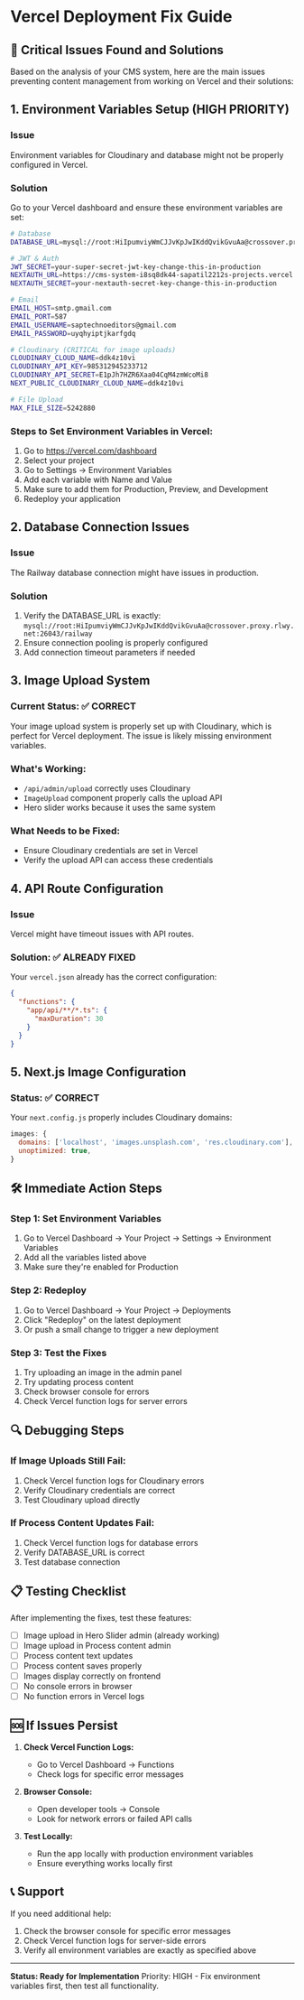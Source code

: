 # Vercel Deployment Fix Guide

## 🚨 Critical Issues Found and Solutions

Based on the analysis of your CMS system, here are the main issues preventing content management from working on Vercel and their solutions:

## 1. Environment Variables Setup (HIGH PRIORITY)

### Issue
Environment variables for Cloudinary and database might not be properly configured in Vercel.

### Solution
Go to your Vercel dashboard and ensure these environment variables are set:

```bash
# Database
DATABASE_URL=mysql://root:HiIpumviyWmCJJvKpJwIKddQvikGvuAa@crossover.proxy.rlwy.net:26043/railway

# JWT & Auth
JWT_SECRET=your-super-secret-jwt-key-change-this-in-production
NEXTAUTH_URL=https://cms-system-i8sq8dk44-sapatil2212s-projects.vercel.app
NEXTAUTH_SECRET=your-nextauth-secret-key-change-this-in-production

# Email
EMAIL_HOST=smtp.gmail.com
EMAIL_PORT=587
EMAIL_USERNAME=saptechnoeditors@gmail.com
EMAIL_PASSWORD=uyqhyiptjkarfgdq

# Cloudinary (CRITICAL for image uploads)
CLOUDINARY_CLOUD_NAME=ddk4z10vi
CLOUDINARY_API_KEY=985312945233712
CLOUDINARY_API_SECRET=E1pJh7HZR6Xaa04CqM4zmWcoMi8
NEXT_PUBLIC_CLOUDINARY_CLOUD_NAME=ddk4z10vi

# File Upload
MAX_FILE_SIZE=5242880
```

### Steps to Set Environment Variables in Vercel:
1. Go to https://vercel.com/dashboard
2. Select your project
3. Go to Settings → Environment Variables
4. Add each variable with Name and Value
5. Make sure to add them for Production, Preview, and Development
6. Redeploy your application

## 2. Database Connection Issues

### Issue
The Railway database connection might have issues in production.

### Solution
1. Verify the DATABASE_URL is exactly: `mysql://root:HiIpumviyWmCJJvKpJwIKddQvikGvuAa@crossover.proxy.rlwy.net:26043/railway`
2. Ensure connection pooling is properly configured
3. Add connection timeout parameters if needed

## 3. Image Upload System

### Current Status: ✅ CORRECT
Your image upload system is properly set up with Cloudinary, which is perfect for Vercel deployment. The issue is likely missing environment variables.

### What's Working:
- `/api/admin/upload` correctly uses Cloudinary
- `ImageUpload` component properly calls the upload API
- Hero slider works because it uses the same system

### What Needs to be Fixed:
- Ensure Cloudinary credentials are set in Vercel
- Verify the upload API can access these credentials

## 4. API Route Configuration

### Issue
Vercel might have timeout issues with API routes.

### Solution: ✅ ALREADY FIXED
Your `vercel.json` already has the correct configuration:
```json
{
  "functions": {
    "app/api/**/*.ts": {
      "maxDuration": 30
    }
  }
}
```

## 5. Next.js Image Configuration

### Status: ✅ CORRECT
Your `next.config.js` properly includes Cloudinary domains:
```javascript
images: {
  domains: ['localhost', 'images.unsplash.com', 'res.cloudinary.com'],
  unoptimized: true,
}
```

## 🛠️ Immediate Action Steps

### Step 1: Set Environment Variables
1. Go to Vercel Dashboard → Your Project → Settings → Environment Variables
2. Add all the variables listed above
3. Make sure they're enabled for Production

### Step 2: Redeploy
1. Go to Vercel Dashboard → Your Project → Deployments
2. Click "Redeploy" on the latest deployment
3. Or push a small change to trigger a new deployment

### Step 3: Test the Fixes
1. Try uploading an image in the admin panel
2. Try updating process content
3. Check browser console for errors
4. Check Vercel function logs for server errors

## 🔍 Debugging Steps

### If Image Uploads Still Fail:
1. Check Vercel function logs for Cloudinary errors
2. Verify Cloudinary credentials are correct
3. Test Cloudinary upload directly

### If Process Content Updates Fail:
1. Check Vercel function logs for database errors
2. Verify DATABASE_URL is correct
3. Test database connection

## 📋 Testing Checklist

After implementing the fixes, test these features:

- [ ] Image upload in Hero Slider admin (already working)
- [ ] Image upload in Process content admin
- [ ] Process content text updates
- [ ] Process content saves properly
- [ ] Images display correctly on frontend
- [ ] No console errors in browser
- [ ] No function errors in Vercel logs

## 🆘 If Issues Persist

1. **Check Vercel Function Logs:**
   - Go to Vercel Dashboard → Functions
   - Check logs for specific error messages

2. **Browser Console:**
   - Open developer tools → Console
   - Look for network errors or failed API calls

3. **Test Locally:**
   - Run the app locally with production environment variables
   - Ensure everything works locally first

## 📞 Support

If you need additional help:
1. Check the browser console for specific error messages
2. Check Vercel function logs for server-side errors
3. Verify all environment variables are exactly as specified above

---

**Status: Ready for Implementation**
Priority: HIGH - Fix environment variables first, then test all functionality.